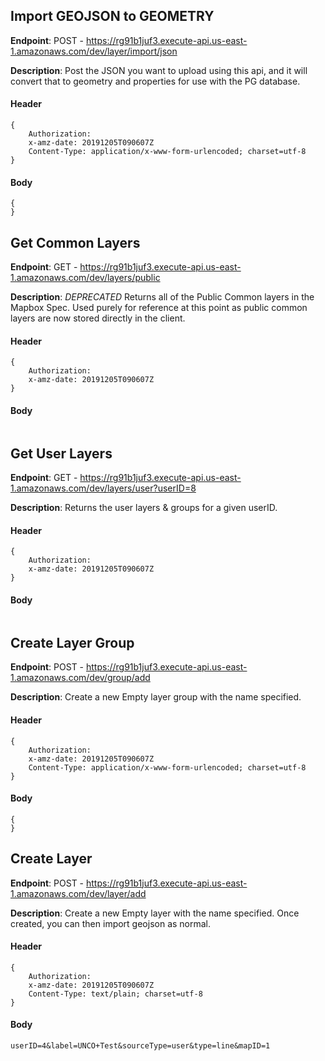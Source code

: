 ## Import GEOJSON to GEOMETRY

**Endpoint**: POST - https://rg91b1juf3.execute-api.us-east-1.amazonaws.com/dev/layer/import/json

**Description**: Post the JSON you want to upload using this api, and it will convert that to geometry and properties for use with the PG database.

#### Header
```
{
	Authorization: 
	x-amz-date: 20191205T090607Z
	Content-Type: application/x-www-form-urlencoded; charset=utf-8
}
```


#### Body
```
{
}
```

## Get Common Layers

**Endpoint**: GET - https://rg91b1juf3.execute-api.us-east-1.amazonaws.com/dev/layers/public

**Description**: *DEPRECATED* Returns all of the Public Common layers in the Mapbox Spec. Used purely for reference at this point as public common layers are now stored directly in the client.

#### Header
```
{
	Authorization: 
	x-amz-date: 20191205T090607Z
}
```


#### Body
```

```

## Get User Layers

**Endpoint**: GET - https://rg91b1juf3.execute-api.us-east-1.amazonaws.com/dev/layers/user?userID=8

**Description**: Returns the user layers & groups for a given userID.

#### Header
```
{
	Authorization: 
	x-amz-date: 20191205T090607Z
}
```


#### Body
```

```

## Create Layer Group

**Endpoint**: POST - https://rg91b1juf3.execute-api.us-east-1.amazonaws.com/dev/group/add

**Description**: Create a new Empty layer group with the name specified.

#### Header
```
{
	Authorization: 
	x-amz-date: 20191205T090607Z
	Content-Type: application/x-www-form-urlencoded; charset=utf-8
}
```


#### Body
```
{
}
```

## Create Layer

**Endpoint**: POST - https://rg91b1juf3.execute-api.us-east-1.amazonaws.com/dev/layer/add

**Description**: Create a new Empty layer with the name specified. Once created, you can then import geojson as normal.

#### Header
```
{
	Authorization: 
	x-amz-date: 20191205T090607Z
	Content-Type: text/plain; charset=utf-8
}
```


#### Body
```
userID=4&label=UNCO+Test&sourceType=user&type=line&mapID=1
```

